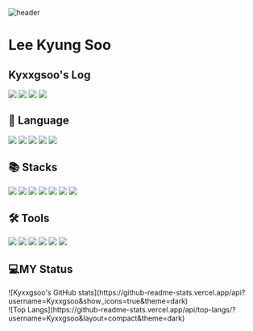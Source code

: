 ![header](https://capsule-render.vercel.app/api?type=waving&color=timeAuto&height=300&section=header&text=Kyxxgsoo)
<h1>Lee Kyung Soo</h1>

<h2>Kyxxgsoo's Log</h2>
<p align="leading">
  <a href="https://www.instagram.com/kyxxgsoo/" target="_blank"><img src="https://img.shields.io/badge/kyxxgsoo-E4405F?style=flat-square&logo=Instagram&logoColor=FFFFFF"/></a>
  <a href="https://kyxxgsoo.tistory.com/" target="_blank"><img src="https://img.shields.io/badge/Tistory-000000?style=flat-square&logo=Tistory&logoColor=FFFFFF"/></a>
  <img src="https://img.shields.io/badge/jmtkd9196@gmail.com-EA4335?style=flat-square&logo=Gmail&logoColor=FFFFFF"/>
  <img src="https://img.shields.io/badge/이경수%232211-5865F2?style=flat-square&logo=Discord&logoColor=FFFFFF"/>
  <br>
</p>

<h2>📖 Language</h2>
<p align="leading">
  <img src="https://img.shields.io/badge/Swift-F05138?style=flat-square&logo=Swift&logoColor=white"/>
  <img src="https://img.shields.io/badge/C++-00599C?style=flat-square&logo=C%2B%2B&logoColor=FFFFFF"/>
  <img src="https://img.shields.io/badge/C-A8B9CC?style=flat-square&logo=C&logoColor=FFFFFF"/>
  <img src="https://img.shields.io/badge/Python-3776AB?style=flat-square&logo=Python&logoColor=FFFFFF"/>
  <img src="https://img.shields.io/badge/Java-007396?style=flat-square&logo=Java&logoColor=white"/></a>
  <br>
</p>

<h2>📚 Stacks</h2>
<p align="leading">
  <img src="https://img.shields.io/badge/SwiftUI-F05138?style=flat-square&logo=Swift&logoColor=FFFFFF"/>
  <img src="https://img.shields.io/badge/UIkit-2396F3?style=flat-square&logo=UIkit&logoColor=FFFFFF"/>
  <img src="https://img.shields.io/badge/Spring-6DB33F?style=flat-square&logo=Spring&logoColor=FFFFFF"/>
  <img src="https://img.shields.io/badge/Spring Boot-6DB33F?style=flat-square&logo=Spring Boot&logoColor=FFFFFF"/>
  <img src="https://img.shields.io/badge/Linux-FCC624?style=flat-square&logo=Linux&logoColor=FFFFFF"/>
  <img src="https://img.shields.io/badge/MySQL-4479A1?style=flat-square&logo=MySQL&logoColor=FFFFFF"/>
  <img src="https://img.shields.io/badge/PostgreSQL-4169E1?style=flat-square&logo=PostgreSQL&logoColor=FFFFFF"/>
  <br>
</p>

<h2>🛠️ Tools</h2>
<p align="leading">
  <img src="https://img.shields.io/badge/Xcode-147EFB?style=flat-square&logo=Xcode&logoColor=FFFFFF"/>
  <img src="https://img.shields.io/badge/Git-F05032?style=flat-square&logo=Git&logoColor=FFFFFF"/>
  <img src="https://img.shields.io/badge/Visual Studio-5C2D91?style=flat-square&logo=Visual Studio&logoColor=FFFFFF"/>
  <img src="https://img.shields.io/badge/Visual Studio Code-007ACC?style=flat-square&logo=Visual Studio Code&logoColor=FFFFFF"/>
  <img src="https://img.shields.io/badge/IntelliJ IDEA-000000?style=flat-square&logo=IntelliJ IDEA&logoColor=FFFFFF"/>
  <img src="https://img.shields.io/badge/PyCharm-000000?style=flat-square&logo=PyCharm&logoColor=FFFFFF"/>
  <br>
</p>

<h2>💻MY Status</h2>
![Kyxxgsoo's GitHub stats](https://github-readme-stats.vercel.app/api?username=Kyxxgsoo&show_icons=true&theme=dark)
<br>
![Top Langs](https://github-readme-stats.vercel.app/api/top-langs/?username=Kyxxgsoo&layout=compact&theme=dark)

<!--
**kyxxgsoo/kyxxgsoo** is a ✨ _special_ ✨ repository because its `README.md` (this file) appears on your GitHub profile.

Here are some ideas to get you started:

- 🔭 I’m currently working on ...
- 🌱 I’m currently learning ...
- 👯 I’m looking to collaborate on ...
- 🤔 I’m looking for help with ...
- 💬 Ask me about ...
- 📫 How to reach me: ...
- 😄 Pronouns: ...
- ⚡ Fun fact: ...
-->
